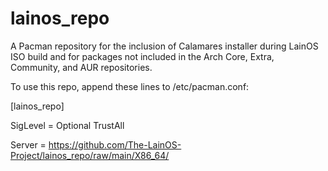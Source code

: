 # lainos_repo
A Pacman repository for the inclusion of Calamares installer during LainOS ISO build and for packages not included in the Arch Core, Extra, Community, and AUR repositories.

To use this repo, append these lines to /etc/pacman.conf:

[lainos_repo]

SigLevel = Optional TrustAll

Server = https://github.com/The-LainOS-Project/lainos_repo/raw/main/X86_64/
